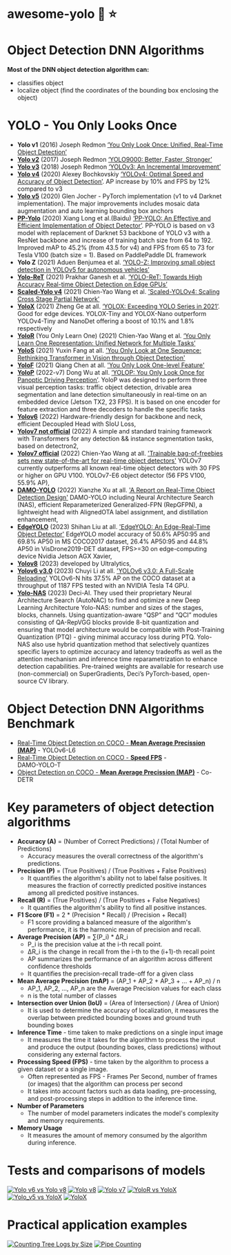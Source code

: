 # awesome-yolo :rocket: :star:


# Object Detection DNN Algorithms

**Most of the DNN object detection algorithm can:**
- classifies object
- localize object (find the coordinates of the bounding box enclosing the object)

# YOLO - You Only Looks Once
- **Yolo v1** (2016) Joseph Redmon [‘You Only Look Once: Unified, Real-Time Object Detection’](https://arxiv.org/abs/1506.02640)
- [**Yolo v2**](https://github.com/longcw/yolo2-pytorch) (2017) Joseph Redmon [‘YOLO9000: Better, Faster, Stronger’](https://arxiv.org/abs/1612.08242)
- [**Yolo v3**](https://github.com/ultralytics/yolov3) (2018) Joseph Redmon [‘YOLOv3: An Incremental Improvement’](https://arxiv.org/abs/1804.02767)
- [**Yolo v4**](https://github.com/AlexeyAB/darknet) (2020) Alexey Bochkovskiy [‘YOLOv4: Optimal Speed and Accuracy of Object Detection’](https://arxiv.org/abs/2004.10934). AP increase by 10% and FPS by 12% compared to v3
- [**Yolo v5**](https://github.com/ultralytics/yolov5) (2020) Glen Jocher - PyTorch implementation (v1 to v4 Darknet implementation). The major improvements includes mosaic data augmentation and auto learning bounding box anchors
- [**PP-Yolo**](https://github.com/PaddlePaddle/PaddleDetection) (2020) Xiang Long et al.(Baidu) [‘PP-YOLO: An Effective and Efficient Implementation of Object Detector’](https://arxiv.org/abs/2007.12099). PP-YOLO is based on v3 model with replacement of Darknet 53 backbone of YOLO v3 with a ResNet backbone and increase of training batch size from 64 to 192. Improved mAP to 45.2% (from 43.5 for v4) and FPS from 65 to 73 for Tesla V100 (batch size = 1). Based on PaddlePaddle DL framework
- **Yolo Z** (2021) Aduen Benjumea et al. [‘YOLO-Z: Improving small object detection in YOLOv5 for autonomous vehicles’](https://arxiv.org/abs/2112.11798v2)
- [**Yolo-ReT**](https://github.com/guotao0628/yoloret) (2021) Prakhar Ganesh et al. [‘YOLO-ReT: Towards High Accuracy Real-time Object Detection on Edge GPUs’](https://arxiv.org/abs/2110.13713)
- [**Scaled-Yolo v4**](https://github.com/WongKinYiu/ScaledYOLOv4) (2021) Chien-Yao Wang et al. ['Scaled-YOLOv4: Scaling Cross Stage Partial Network'](https://arxiv.org/abs/2011.08036)
- [**YoloX**](https://github.com/Megvii-BaseDetection/YOLOX) (2021) Zheng Ge at all. [‘YOLOX: Exceeding YOLO Series in 2021’](https://arxiv.org/abs/2107.08430). Good for edge devices. YOLOX-Tiny and YOLOX-Nano outperform YOLOv4-Tiny and NanoDet offering a boost of 10.1% and 1.8% respectively
- [**YoloR**](https://github.com/WongKinYiu/yolor) (You Only Learn One) (2021) Chien-Yao Wang et al. [‘You Only Learn One Representation: Unified Network for Multiple Tasks’](https://arxiv.org/abs/2105.04206)
- [**YoloS**](https://github.com/hustvl/YOLOShttps://github.com/hustvl/YOLOS) (2021) Yuxin Fang at all. ['You Only Look at One Sequence: Rethinking Transformer in Vision through Object Detection'](https://arxiv.org/abs/2106.00666v3)
- [**YoloF**](https://github.com/megvii-model/YOLOF) (2021) Qiang Chen at all. ['You Only Look One-level Feature'](https://arxiv.org/abs/2103.09460) 
- [**YoloP**](https://github.com/hustvl/YOLOP) (2022-v7) Dong Wu at all. [‘YOLOP: You Only Look Once for Panoptic Driving Perception’](https://arxiv.org/abs/2108.11250). YoloP was designed to perform three visual perception tasks: traffic object detection, drivable area segmentation and lane detection simultaneously in real-time on an embedded device (Jetson TX2, 23 FPS). It is based on one encoder for feature extraction and three decoders to handle the specific tasks
- [**Yolov6**](https://github.com/meituan/YOLOv6) (2022) Hardware-friendly design for backbone and neck, efficient Decoupled Head with SIoU Loss,
- [**Yolov7 not official**](https://github.com/jinfagang/yolov7) (2022) A simple and standard training framework with Transformers for any detection && instance segmentation tasks, based on detectron2,
- [**Yolov7 official**](https://github.com/WongKinYiu/yolov77) (2022) Chien-Yao Wang at all. ['Trainable bag-of-freebies sets new state-of-the-art for real-time object detectors'](https://arxiv.org/abs/2207.02696) YOLOv7 currently outperforms all known real-time object detectors with 30 FPS or higher on GPU V100. YOLOv7-E6 object detector (56 FPS V100, 55.9% AP),
- [**DAMO-YOLO**](https://github.com/tinyvision/DAMO-YOLO) (2022) Xianzhe Xu at all. ['A Report on Real-Time Object Detection Design'](https://arxiv.org/abs/2211.15444v2) DAMO-YOLO including Neural Architecture Search (NAS), efficient Reparameterized Generalized-FPN (RepGFPN), a lightweight head with AlignedOTA label assignment, and distillation enhancement,
- [**EdgeYOLO**](https://github.com/LSH9832/edgeyolo) (2023) Shihan Liu at all. ['EdgeYOLO: An Edge-Real-Time Object Detector'](https://arxiv.org/abs/2302.07483) EdgeYOLO model accuracy of 50.6% AP50:95 and 69.8% AP50 in MS COCO2017 dataset, 26.4% AP50:95 and 44.8% AP50 in VisDrone2019-DET dataset, FPS>=30 on edge-computing device Nvidia Jetson AGX Xavier,
- [**Yolov8**](https://github.com/ultralytics/ultralytics) (2023) developed by Ultralytics,
- [**Yolov6 v3.0**](https://github.com/meituan/YOLOv6) (2023) Chuyi Li at all. ['YOLOv6 v3.0: A Full-Scale Reloading'](https://arxiv.org/abs/2301.05586v1) YOLOv6-N hits 37.5% AP on the COCO dataset at a throughput of 1187 FPS tested with an NVIDIA Tesla T4 GPU.
- [**Yolo-NAS**](https://github.com/Deci-AI/super-gradients) (2023) Deci-AI. They used their proprietary Neural Architecture Search (AutoNAC) to find and optimize a new Deep Learning Architecture Yolo-NAS: number and sizes of the stages, blocks, channels. Using quantization-aware “QSP” and “QCI” modules consisting of QA-RepVGG blocks provide 8-bit quantization and ensuring that model architecture would be compatible with Post-Training Quantization (PTQ) - giving minimal accuracy loss during PTQ. Yolo-NAS also use hybrid quantization method that selectively quantizes specific layers to optimize accuracy and latency tradeoffs as well as the attention mechanism and inference time reparametrization to enhance detection capabilities. Pre-trained weights are available for research use (non-commercial) on SuperGradients, Deci’s PyTorch-based, open-source CV library.
# Object Detection DNN Algorithms Benchmark

- [Real-Time Object Detection on COCO - **Mean Average Precission (MAP)**](https://paperswithcode.com/sota/real-time-object-detection-on-coco) - YOLOv6-L6
- [Real-Time Object Detection on COCO - **Speed FPS**](https://paperswithcode.com/sota/real-time-object-detection-on-coco?metric=FPS%20(V100%2C%20b%3D1)) - 	
DAMO-YOLO-T
- [Object Detection on COCO - **Mean Average Precission (MAP)**](https://paperswithcode.com/sota/object-detection-on-coco) - Co-DETR

# Key parameters of object detection algorithms
- **Accuracy (A)** = (Number of Correct Predictions) / (Total Number of Predictions)
   - Accuracy measures the overall correctness of the algorithm's predictions.
- **Precision (P)** = (True Positives) / (True Positives + False Positives)
   -  It quantifies the algorithm's ability not to label false positives. It measures the fraction of correctly predicted positive instances among all predicted positive instances.
- **Recall (R)** = (True Positives) / (True Positives + False Negatives)
   - It quantifies the algorithm's ability to find all positive instances.
- **F1 Score (F1)** = 2 * (Precision * Recall) / (Precision + Recall)
   - F1 score providing a balanced measure of the algorithm's performance, it is the harmonic mean of precision and recall.
- **Average Precision (AP)** = ∑(P_i) * ΔR_i
  - P_i is the precision value at the i-th recall point.
  - ΔR_i is the change in recall from the i-th to the (i+1)-th recall point
  - AP summarizes the performance of an algorithm across different confidence thresholds
  - It quantifies the precision-recall trade-off for a given class
- **Mean Average Precision (mAP)** = (AP_1 + AP_2 + AP_3 + ... + AP_n) / n
  - AP_1, AP_2, ..., AP_n are the Average Precision values for each class
  - n is the total number of classes
- **Intersection over Union (IoU)** = (Area of Intersection) / (Area of Union)
  -  It is used to determine the accuracy of localization, it measures the overlap between predicted bounding boxes and ground truth bounding boxes
- **Inference Time** - time taken to make predictions on a single input image
  - It measures the time it takes for the algorithm to process the input and produce the output (bounding boxes, class predictions) without considering any external factors. 
- **Processing Speed (FPS)** - time taken by the algorithm to process a given dataset or a single image.
  - Often represented as FPS - Frames Per Second, number of frames (or images) that the algorithm can process per second
  - It takes into account factors such as data loading, pre-processing, and post-processing steps in addition to the inference time.
- **Number of Parameters**
  - The number of model parameters indicates the model's complexity and memory requirements.
- **Memory Usage**
  - It measures the amount of memory consumed by the algorithm during inference. 

# Tests and comparisons of models
[![**Yolo v6 vs Yolo v8**](https://img.youtube.com/vi/hG6kQHeMyz0/0.jpg)](https://youtu.be/hG6kQHeMyz0)
[![**Yolo v8**](https://img.youtube.com/vi/5jEuWE1Z5Po/0.jpg)](https://www.youtube.com/watch?v=5jEuWE1Z5Po)
[![**Yolo v7**](https://img.youtube.com/vi/2NRuwKj2HL8/0.jpg)](https://www.youtube.com/watch?v=2NRuwKj2HL8)
[![**YoloR vs YoloX**](https://img.youtube.com/vi/Qm3GTj2I_Kk/0.jpg)](https://www.youtube.com/watch?v=Qm3GTj2I_Kk)
[![**Yolo_v5 vs YoloX**](https://img.youtube.com/vi/V6wIxnfOJCs/0.jpg)](https://www.youtube.com/watch?v=V6wIxnfOJCs)
[![**YoloX**](https://img.youtube.com/vi/m7yRGpjiatM/0.jpg)](https://www.youtube.com/watch?v=m7yRGpjiatM)

# Practical application examples
[![**Counting Tree Logs by Size**](https://img.youtube.com/vi/AocLsvLPAqk/0.jpg)](https://www.youtube.com/watch?v=AocLsvLPAqk)
[![**Pipe Counting**](https://img.youtube.com/vi/4ONcSj6-S8k/0.jpg)](https://www.youtube.com/watch?v=4ONcSj6-S8k)
